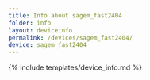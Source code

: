 ```yaml
---
title: Info about sagem_fast2404
folder: info
layout: deviceinfo
permalink: /devices/sagem_fast2404/
device: sagem_fast2404
---
```

{% include templates/device_info.md %}
